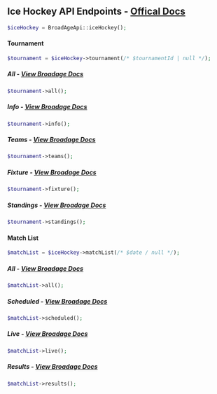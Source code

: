 ## Ice Hockey API Endpoints - [Offical Docs](https://www.broadage.com/developers/ice-hockey-api/)

```php
$iceHockey = BroadAgeApi::iceHockey();
```

#### Tournament

```php
$tournament = $iceHockey->tournament(/* $tournamentId | null */);
```

##### All - [View Broadage Docs](https://www.broadage.com/developers/ice-hockey-api/tournament-list)

```php
$tournament->all();
```

##### Info - [View Broadage Docs](https://www.broadage.com/developers/ice-hockey-api/tournament-info)

```php
$tournament->info();
```

##### Teams - [View Broadage Docs](https://www.broadage.com/developers/ice-hockey-api/tournament-teams)

```php
$tournament->teams();
```

##### Fixture - [View Broadage Docs](https://www.broadage.com/developers/ice-hockey-api/tournament-fixture)

```php
$tournament->fixture();
```

##### Standings - [View Broadage Docs](https://www.broadage.com/developers/ice-hockey-api/tournament-standings)

```php
$tournament->standings();
```

#### Match List

```php
$matchList = $iceHockey->matchList(/* $date / null */);
```

##### All - [View Broadage Docs](https://www.broadage.com/developers/ice-hockey-api/match-list-all)

```php
$matchList->all();
```

##### Scheduled - [View Broadage Docs](https://www.broadage.com/developers/ice-hockey-api/match-list-scheduled)

```php
$matchList->scheduled();
```

##### Live - [View Broadage Docs](https://www.broadage.com/developers/ice-hockey-api/match-list-live)

```php
$matchList->live();
```

##### Results - [View Broadage Docs](https://www.broadage.com/developers/ice-hockey-api/match-list-results)

```php
$matchList->results();
```